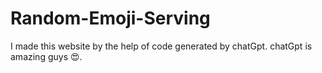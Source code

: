 # Random-Emoji-Serving

I made this website by the help of code generated by chatGpt. 
chatGpt is amazing guys 😍.
